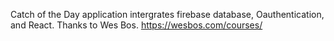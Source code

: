 Catch of the Day application intergrates firebase database, Oauthentication, and React. Thanks to Wes Bos. https://wesbos.com/courses/

